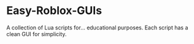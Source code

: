 # Easy-Roblox-GUIs
A collection of Lua scripts for... educational purposes. Each script has a clean GUI for simplicity.
